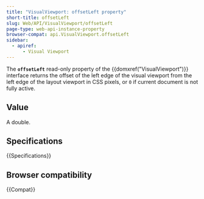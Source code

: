 ```yaml
---
title: "VisualViewport: offsetLeft property"
short-title: offsetLeft
slug: Web/API/VisualViewport/offsetLeft
page-type: web-api-instance-property
browser-compat: api.VisualViewport.offsetLeft
sidebar:
  - apiref:
      - Visual Viewport
---
```


The **`offsetLeft`** read-only property of the {{domxref("VisualViewport")}} interface returns the offset of the left edge of the visual viewport from the left edge of the layout viewport in CSS pixels, or `0` if current document is not fully active.

## Value

A double.

## Specifications

{{Specifications}}

## Browser compatibility

{{Compat}}
